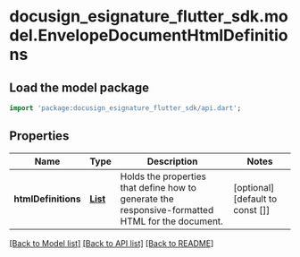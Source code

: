 # docusign_esignature_flutter_sdk.model.EnvelopeDocumentHtmlDefinitions

## Load the model package
```dart
import 'package:docusign_esignature_flutter_sdk/api.dart';
```

## Properties
Name | Type | Description | Notes
------------ | ------------- | ------------- | -------------
**htmlDefinitions** | [**List<DocumentHtmlDefinitionOriginal>**](DocumentHtmlDefinitionOriginal.md) | Holds the properties that define how to generate the responsive-formatted HTML for the document. | [optional] [default to const []]

[[Back to Model list]](../README.md#documentation-for-models) [[Back to API list]](../README.md#documentation-for-api-endpoints) [[Back to README]](../README.md)


